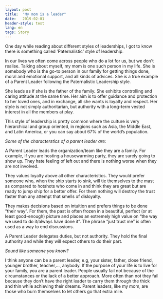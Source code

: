 ```yaml
---
layout: post
title:  "My mom is a leader"
date:   2019-02-01
header-style: text
lang: en
tags: Story
---
```

One day while reading about different styles of leaderships, I got to know there is something called 'Paternalistic' style of leadership.

In our lives we often come across people who do a lot for us, but we don't realise. Talking about myself, my mom is one such person in my life. She is somebody who is the go-to person in our family for getting things done, moral and emotional support, and all kinds of advices. She is a true example of a Parent Leader following the Paternalistic Leadership style.  

She leads as if she is the father of the family. She exhibits controlling and caring attitude at the same time. Her aim is to offer guidance and protection to her loved ones, and in exchange, all she wants is loyalty and respect. Her style is not simply authoritarian, but authority with a long-term vested interest in all the members at play. 

This style of leadership is pretty common where the culture is very hierarchical and group oriented, in regions such as Asia, the Middle East, and Latin America, or you can say about 67% of the world’s population.

*Some of the characterstics of a parent leader are:*

A Parent Leader leads the organization/team like they are a family. For example, if you are hosting a housewarming party, they are surely going to show up. They hate feeling of left out and there is nothing worse when they are not involved.

They values loyalty above all other characteristics. They would prefer someone who, when the ship starts to sink, will tie themselves to the mast as compared to hotshots who come in and think they are great but are ready to jump ship for a better offer. For them nothing will destroy the trust faster than any attempt that smells of disloyalty.

They makes decisions based on intuition and prefers things to be done “their way”. For them, the past is often frozen in a beautiful, perfect (or at least good-enough) picture and places an extremely high value on “the way we used to do it/always have done it”. The phrase “just trust me” is often used as a way to end discussions.

A Parent Leader delegates duties, but not authority. They hold the final authority and while they will expect others to do their part.

*Sound like someone you know?*

I think anyone can be a parent leader, e.g, your sister, father, close friend, younger brother, teacher,..., anybody. If the purpose of your life is to live for your family, you are a parent leader. People usually fail not because of the circumstances or the lack of a better approach. More often than not they fail because they don’t have the right leader to carry them through the thick and thin while achieving their dreams. Parent leaders, like my mom, are those who burn themselves to let others go that extra mile.
